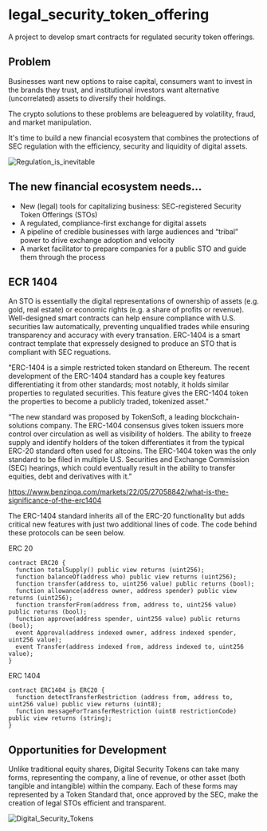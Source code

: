 # legal_security_token_offering
A project to develop smart contracts for regulated security token offerings.

## Problem

Businesses want new options to raise capital, consumers want to invest in the brands they trust, and institutional investors want alternative (uncorrelated) assets to diversify their holdings.

The crypto solutions to these problems are beleaguered by volatility, fraud, and market manipulation.

It's time to build a new financial ecosystem that combines the protections of SEC regulation with the efficiency, security and liquidity of digital assets.

![Regulation_is_inevitable](https://user-images.githubusercontent.com/94941017/168478549-2edbe604-4bf7-4c07-9607-1172dc89dff0.png)

## The new financial ecosystem needs...

* New (legal) tools for capitalizing business: SEC-registered Security Token Offerings (STOs)
* A regulated, compliance-first exchange for digital assets
* A pipeline of credible businesses with large audiences and “tribal” power to drive exchange adoption and velocity
* A market facilitator to prepare companies for a public STO and guide them through the process

## ECR 1404

An STO is essentially the digital representations of ownership of assets (e.g. gold, real estate) or economic rights (e.g. a share of profits or revenue). Well-designed smart contracts can help ensure compliance with U.S. securities law automatically, preventing unqualified trades while ensuring transparency and accuracy with every transation. ERC-1404 is a smart contract template that expressely designed to produce an STO that is compliant with SEC reguations.

"ERC-1404 is a simple restricted token standard on Ethereum. The recent development of the ERC-1404 standard has a couple key features differentiating it from other standards; most notably, it holds similar properties to regulated securities. This feature gives the ERC-1404 token the properties to become a publicly traded, tokenized asset."

“The new standard was proposed by TokenSoft, a leading blockchain-solutions company. The ERC-1404 consensus gives token issuers more control over circulation as well as visibility of holders. The ability to freeze supply and identify holders of the token differentiates it from the typical ERC-20 standard often used for altcoins. The ERC-1404 token was the only standard to be filed in multiple U.S. Securities and Exchange Commission (SEC) hearings, which could eventually result in the ability to transfer equities, debt and derivatives with it.”

https://www.benzinga.com/markets/22/05/27058842/what-is-the-significance-of-the-erc1404

The ERC-1404 standard inherits all of the ERC-20 functionality but adds critical new features with just two additional lines of code. The code behind these protocols can be seen below.

ERC 20
```
contract ERC20 {
  function totalSupply() public view returns (uint256);
  function balanceOf(address who) public view returns (uint256);
  function transfer(address to, uint256 value) public returns (bool);
  function allowance(address owner, address spender) public view returns (uint256);
  function transferFrom(address from, address to, uint256 value) public returns (bool);
  function approve(address spender, uint256 value) public returns (bool);
  event Approval(address indexed owner, address indexed spender, uint256 value);
  event Transfer(address indexed from, address indexed to, uint256 value);
}
```
ERC 1404

```
contract ERC1404 is ERC20 {
  function detectTransferRestriction (address from, address to, uint256 value) public view returns (uint8);
  function messageForTransferRestriction (uint8 restrictionCode) public view returns (string);
}
```

## Opportunities for Development

Unlike traditional equity shares, Digital Security Tokens can take many forms, representing the company, a line of revenue, or other asset (both tangible and intangible) within the company. Each of these forms may represented by a Token Standard that, once approved by the SEC, make the creation of legal STOs efficient and transparent. 

![Digital_Security_Tokens](https://user-images.githubusercontent.com/94941017/168495826-ae5b55c2-5101-4ea4-b0e7-969f30fb5f4a.png)


